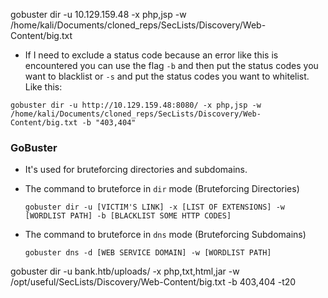 
gobuster dir -u 10.129.159.48 -x php,jsp -w /home/kali/Documents/cloned_reps/SecLists/Discovery/Web-Content/big.txt

* If I need to exclude a status code because an error like this is encountered you can use the flag `-b` and then put the status codes you want to blacklist or `-s` and put the status codes you want to whitelist. Like this:  
```
gobuster dir -u http://10.129.159.48:8080/ -x php,jsp -w /home/kali/Documents/cloned_reps/SecLists/Discovery/Web-Content/big.txt -b "403,404" 
```   


### GoBuster   
* It's used for bruteforcing directories and subdomains.
* The command to bruteforce in `dir` mode (Bruteforcing Directories)   
	```console
	gobuster dir -u [VICTIM'S LINK] -x [LIST OF EXTENSIONS] -w [WORDLIST PATH] -b [BLACKLIST SOME HTTP CODES]
	```

* The command to bruteforce in `dns` mode (Bruteforcing Subdomains)   
	```console
	gobuster dns -d [WEB SERVICE DOMAIN] -w [WORDLIST PATH]
	```  



gobuster dir -u bank.htb/uploads/ -x php,txt,html,jar -w /opt/useful/SecLists/Discovery/Web-Content/big.txt -b 403,404 -t20